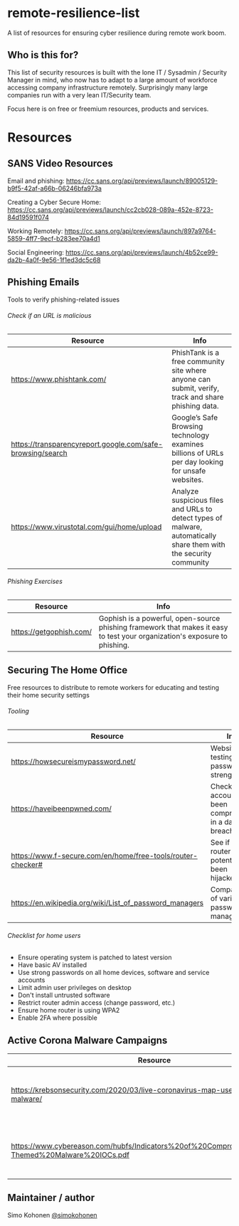 # remote-resilience-list

A list of resources for ensuring cyber resilience during remote work boom. 

## Who is this for?

This list of security resources is built with the lone IT / Sysadmin / Security Manager in mind, who now has to adapt to a large amount of workforce accessing company infrastructure remotely. Surprisingly many large companies run with a very lean IT/Security team. 

Focus here is on free or freemium resources, products and services. 

# Resources

## SANS Video Resources

Email and phishing: https://cc.sans.org/api/previews/launch/89005129-b9f5-42af-a66b-06246bfa973a

Creating a Cyber Secure Home:  https://cc.sans.org/api/previews/launch/cc2cb028-089a-452e-8723-84d19591f074

Working Remotely: https://cc.sans.org/api/previews/launch/897a9764-5859-4ff7-9ecf-b283ee70a4d1

Social Engineering: https://cc.sans.org/api/previews/launch/4b52ce99-da2b-4a0f-9e56-1f1ed3dc5c68


## Phishing Emails

Tools to verify phishing-related issues 

###### Check if an URL is malicious 

| Resource  |Info   |
| ------------- | ------------- |
| https://www.phishtank.com/  | PhishTank is a free community site where anyone can submit, verify, track and share phishing data.  |
| https://transparencyreport.google.com/safe-browsing/search  | Google’s Safe Browsing technology examines billions of URLs per day looking for unsafe websites.   |
| https://www.virustotal.com/gui/home/upload | Analyze suspicious files and URLs to detect types of malware, automatically share them with the security community |



###### Phishing Exercises

| Resource  |Info   |
| ------------- | ------------- |
| https://getgophish.com/ | Gophish is a powerful, open-source phishing framework that makes it easy to test your organization's exposure to phishing.|

## Securing The Home Office

Free resources to distribute to remote workers for educating and testing their home security settings

###### Tooling

| Resource  |Info   |
| ------------- | ------------- |
| https://howsecureismypassword.net/ | Website for testing password strength |
| https://haveibeenpwned.com/ | Check if an account has been compromised in a data breach |
| https://www.f-secure.com/en/home/free-tools/router-checker# | See if your router has potentially been hijacked |
| https://en.wikipedia.org/wiki/List_of_password_managers | Comparison of various password managers |

###### Checklist for home users

- Ensure operating system is patched to latest version
- Have basic AV installed 
- Use strong passwords on all home devices, software and service accounts
- Limit admin user privileges on desktop 
- Don't install untrusted software 
- Restrict router admin access (change password, etc.)
- Ensure home router is using WPA2
- Enable 2FA where possible 


## Active Corona Malware Campaigns

| Resource  |Info   |
| ------------- | ------------- |
| https://krebsonsecurity.com/2020/03/live-coronavirus-map-used-to-spread-malware/ | Corona-themed map which includes malware |
| https://www.cybereason.com/hubfs/Indicators%20of%20Compromise/Coronavirus-Themed%20Malware%20IOCs.pdf | Fake VPN sites, malicious mobile apps etc. |



## Maintainer / author
Simo Kohonen [@simokohonen](https://www.twitter.com/simokohonen)


